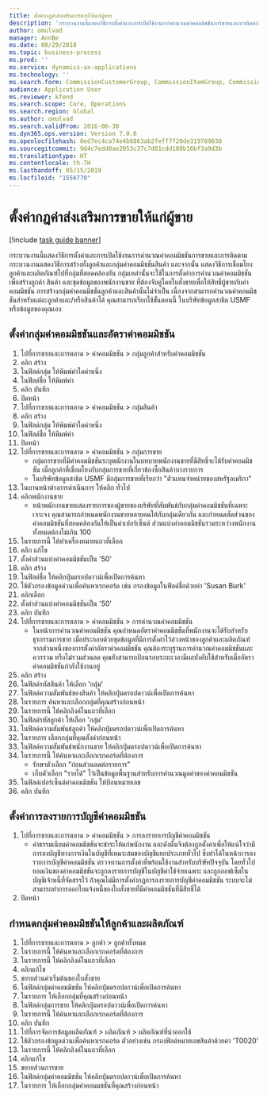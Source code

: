 ```yaml
---
title: ตั้งค่ากฎค่าส่งเสริมการขายให้แก่ผู้ขาย
description: 'กระบวนงานนี้แสดงวิธีการตั้งค่าและการเปิดใช้งานการคำนวณค่าคอมมิชชันการขายและการติดตาม '
author: omulvad
manager: AnnBe
ms.date: 08/29/2018
ms.topic: business-process
ms.prod: ''
ms.service: dynamics-ax-applications
ms.technology: ''
ms.search.form: CommissionCustomerGroup, CommissionItemGroup, CommissionSalesGroup, CommissionSalesMember, DirPartyLookup, CommissionCalc, InventPosting, CustTable, EcoResProductDetailsExtended
audience: Application User
ms.reviewer: kfend
ms.search.scope: Core, Operations
ms.search.region: Global
ms.author: omulvad
ms.search.validFrom: 2016-06-30
ms.dyn365.ops.version: Version 7.0.0
ms.openlocfilehash: 0ed7ec4ca74e4b6863ab2feff7f20de319789038
ms.sourcegitcommit: 9d4c7edd0ae2053c37c7d81cdd180b16bf3a9d3b
ms.translationtype: HT
ms.contentlocale: th-TH
ms.lasthandoff: 05/15/2019
ms.locfileid: "1556770"
---
```

# <a name="set-up-sales-commission-rules"></a>ตั้งค่ากฎค่าส่งเสริมการขายให้แก่ผู้ขาย

[!include [task guide banner](../../includes/task-guide-banner.md)]

กระบวนงานนี้แสดงวิธีการตั้งค่าและการเปิดใช้งานการคำนวณค่าคอมมิชชันการขายและการติดตาม  กระบวนงานแสดงวิธีการสร้างทั้งลูกค้าและกลุ่มค่าคอมมิชชันสินค้า และจากนั้น แสดงวิธีการเชื่อมโยงลูกค้าและผลิตภัณฑ์ไปที่กลุ่มที่สอดคล้องกัน  กลุ่มเหล่านั้นจะใช้ในการตั้งค่าการคำนวณค่าคอมมิชชันเพื่อสร้างลูกค้า สินค้า และชุดข้อมูลของพนักงานขาย ที่ต้องจับคู่โดยใบสั่งขายเพื่อให้สิทธิ์ผู้ขายกับค่าคอมมิชชัน  การสร้างกลุ่มค่าคอมมิชชันลูกค้าและสินค้านั้นไม่จำเป็น เนื่องจากสามารถคำนวณค่าคอมมิชชันสำหรับแต่ละลูกค้าและ/หรือสินค้าได้  คุณสามารถเรียกใช้ขั้นตอนนี้ ในบริษัทข้อมูลสาธิต USMF หรือข้อมูลของคุณเอง


## <a name="set-up-commission-groups-and-commission-rates"></a>ตั้งค่ากลุ่มค่าคอมมิชชันและอัตราค่าคอมมิชชัน
1. ไปที่การขายและการตลาด > ค่าคอมมิชชัน > กลุ่มลูกค้าสำหรับค่าคอมมิชชัน
2. คลิก สร้าง
3. ในฟิลด์กลุ่ม ให้พิมพ์ค่าใดค่าหนึ่ง
4. ในฟิลด์ชื่อ ให้พิมพ์ค่า 
5. คลิก บันทึก
6. ปิดหน้า
7. ไปที่การขายและการตลาด > ค่าคอมมิชชัน > กลุ่มสินค้า
8. คลิก สร้าง
9. ในฟิลด์กลุ่ม ให้พิมพ์ค่าใดค่าหนึ่ง
10. ในฟิลด์ชื่อ ให้พิมพ์ค่า 
11. ปิดหน้า
12. ไปที่การขายและการตลาด > ค่าคอมมิชชัน > กลุ่มการขาย
    * กลุ่มการขายที่มีค่าคอมมิชชันระบุพนักงานในบทบาทพนักงานขายที่มีสิทธิ์จะได้รับค่าคอมมิชชัน เมื่อลูกค้าที่เชื่อมโยงกับกลุ่มการขายที่เกี่ยวข้องซื้อสินค้าบางรายการ  
    * ในบริษัทข้อมูลสาธิต USMF มีกลุ่มการขายที่เรียกว่า "ตัวแทนจำหน่ายของสหรัฐอเมริกา"  
13. ในบานหน้าต่างการดำเนินการ ให้คลิก ทั่วไป
14. คลิกพนักงานขาย
    * หน้าพนักงานขายแสดงรายการของผู้ขายของบริษัทที่สัมพันธ์กับกลุ่มค่าคอมมิชชันที่เฉพาะเจาะจง  คุณสามารถกำหนดพนักงานขายหลายคนให้กับกลุ่มเดียวกัน และกำหนดสัดส่วนของค่าคอมมิชชันที่สอดคล้องกันให้เป็นค่าเปอร์เซ็นต์  ส่วนแบ่งค่าคอมมิชชันรวมระหว่างพนักงานทั้งหมดต้องไม่เกิน 100  
15. ในรายการนี้ ให้ทำเครื่องหมายแถวที่เลือก
16. คลิก แก้ไข
17. ตั้งค่าส่วนแบ่งค่าคอมมิชชันเป็น '50'
18. คลิก สร้าง
19. ในฟิลด์ชื่อ ให้คลิกปุ่มดรอปดาวน์เพื่อเปิดการค้นหา
20. ใช้ตัวกรองข้อมูลด่วนเพื่อค้นหาเรกคอร์ด  เช่น กรองข้อมูลในฟิลด์ชื่อด้วยค่า 'Susan Burk'
21. คลิกเลือก 
22. ตั้งค่าส่วนแบ่งค่าคอมมิชชันเป็น '50'
23. คลิก บันทึก
24. ไปที่การขายและการตลาด > ค่าคอมมิชชัน > การคำนวณค่าคอมมิชชัน
    * ในหน้าการคำนวณค่าคอมมิชชัน คุณกำหนดอัตราค่าคอมมิชชันที่พนักงานจะได้รับสำหรับธุรกรรมการขาย เมื่อประกอบด้วยชุดข้อมูลที่มีการตั้งค่าไว้ล่วงหน้าของลูกค้าและผลิตภัณฑ์  จากส่วนหนึ่งของการตั้งค่าอัตราค่าคอมมิชชัน คุณต้องระบุฐานการคำนวณค่าคอมมิชชันและควรรวม หรือไม่รวมส่วนลด  คุณยังสามารถป้อนรอบระยะเวลามีผลบังคับใช้สำหรับเมื่ออัตราค่าคอมมิชชันกำลังใช้งานอยู่  
25. คลิก สร้าง
26. ในฟิลด์รหัสสินค้า ให้เลือก 'กลุ่ม'
27. ในฟิลด์ความสัมพันธ์ของสินค้า ให้คลิกปุ่มดรอปดาวน์เพื่อเปิดการค้นหา
28. ในรายการ ค้นหาและเลือกกลุ่มที่คุณสร้างก่อนหน้า
29. ในรายการนี้ ให้คลิกลิงค์ในแถวที่เลือก
30. ในฟิลด์รหัสลูกค้า ให้เลือก 'กลุ่ม'
31. ในฟิลด์ความสัมพันธ์ลูกค้า ให้คลิกปุ่มดรอปดาวน์เพื่อเปิดการค้นหา
32. ในรายการ เลือกกลุ่มที่คุณตั้งค่าก่อนหน้า
33. ในฟิลด์ความสัมพันธ์พนักงานขาย ให้คลิกปุ่มดรอปดาวน์เพื่อเปิดการค้นหา
34. ในรายการนี้ ให้ค้นหาและเลือกเรกคอร์ดที่ต้องการ
    * รักษาตัวเลือก "ก่อนส่วนลดต่อรายการ"  
    * เก็บตัวเลือก "รายได้" ไว้เป็นข้อมูลพื้นฐานสำหรับการคำนวณมูลค่าของค่าคอมมิชชัน    
35. ในฟิลด์เปอร์เซ็นต์ค่าคอมมิชชัน ให้ป้อนหมายเลข
36. คลิก บันทึก

## <a name="setting-up-commission-posting"></a>ตั้งค่าการลงรายการบัญชีค่าคอมมิชชัน
1. ไปที่การขายและการตลาด > ค่าคอมมิชชัน > การลงรายการบัญชีค่าคอมมิชชัน
    * ค่าธรรมเนียมค่าคอมมิชชันจะชำระให้แก่พนักงาน และดังนั้นจึงต้องถูกตั้งค่าเพื่อให้แน่ใจว่ามีการลงบัญชีทางการเงินในบัญชีที่เหมาะสมของบัญชีแยกประเภททั่วไป  ซึ่งทำได้ในหน้าการลงรายการบัญชีค่าคอมมิชชัน  ตรวจทานการตั้งค่าที่พร้อมใช้งานสำหรับบริษัทปัจจุบัน  โดยทั่วไป ยอดเงินของค่าคอมมิชชันจะถูกลงรายการบัญชีในบัญชีค่าใช้จ่ายเฉพาะ และถูกออฟเซ็ตในบัญชีเจ้าหนี้ที่จัดสรรไว้  ถ้าคุณไม่มีการตั้งค่ากฎการลงรายการบัญชีค่าคอมมิชชัน ระบบจะไม่สามารถทำการออกใบแจ้งหนี้ของใบสั่งขายที่มีค่าคอมมิชชันที่มีสิทธิ์ได้  
2. ปิดหน้า

## <a name="assign-a-commission-group-to-a-customer-and-a-product"></a>กำหนดกลุ่มค่าคอมมิชชันให้ลูกค้าและผลิตภัณฑ์
1. ไปที่การขายและการตลาด > ลูกค้า > ลูกค้าทั้งหมด
2. ในรายการนี้ ให้ค้นหาและเลือกเรกคอร์ดที่ต้องการ
3. ในรายการนี้ ให้คลิกลิงค์ในแถวที่เลือก
4. คลิกแก้ไข
5. ขยายส่วนค่าเริ่มต้นของใบสั่งขาย
6. ในฟิลด์กลุ่มค่าคอมมิชชัน ให้คลิกปุ่มดรอปดาวน์เพื่อเปิดการค้นหา
7. ในรายการ ให้เลือกกลุ่มที่คุณสร้างก่อนหน้า
8. ในฟิลด์กลุ่มการขาย ให้คลิกปุ่มดรอปดาวน์เพื่อเปิดการค้นหา
9. ในรายการนี้ ให้ค้นหาและเลือกเรกคอร์ดที่ต้องการ
10. คลิก บันทึก
11. ไปที่การจัดการข้อมูลผลิตภัณฑ์ > ผลิตภัณฑ์ > ผลิตภัณฑ์ที่นำออกใช้ 
12. ใช้ตัวกรองข้อมูลด่วนเพื่อค้นหาเรกคอร์ด  ตัวอย่างเช่น กรองฟิลด์หมายเลขสินค้าด้วยค่า 'T0020'
13. ในรายการนี้ ให้คลิกลิงค์ในแถวที่เลือก
14. คลิกแก้ไข
15. ขยายส่วนการขาย
16. ในฟิลด์กลุ่มค่าคอมมิชชัน ให้คลิกปุ่มดรอปดาวน์เพื่อเปิดการค้นหา
17. ในรายการ ให้เลือกกลุ่มค่าคอมมชชันที่คุณสร้างก่อนหน้า

